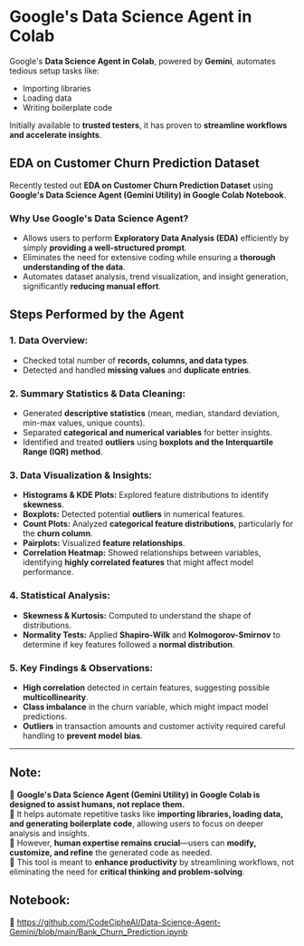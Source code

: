 # Google's Data Science Agent in Colab  

Google's **Data Science Agent in Colab**, powered by **Gemini**, automates tedious setup tasks like:  
- Importing libraries  
- Loading data  
- Writing boilerplate code  

Initially available to **trusted testers**, it has proven to **streamline workflows and accelerate insights**.  

## EDA on Customer Churn Prediction Dataset  

Recently tested out **EDA on Customer Churn Prediction Dataset** using **Google's Data Science Agent (Gemini Utility) in Google Colab Notebook**.  

### **Why Use Google's Data Science Agent?**  
- Allows users to perform **Exploratory Data Analysis (EDA)** efficiently by simply **providing a well-structured prompt**.  
- Eliminates the need for extensive coding while ensuring a **thorough understanding of the data**.  
- Automates dataset analysis, trend visualization, and insight generation, significantly **reducing manual effort**.  

## **Steps Performed by the Agent**  

### **1. Data Overview:**  
- Checked total number of **records, columns, and data types**.  
- Detected and handled **missing values** and **duplicate entries**.  

### **2. Summary Statistics & Data Cleaning:**  
- Generated **descriptive statistics** (mean, median, standard deviation, min-max values, unique counts).  
- Separated **categorical and numerical variables** for better insights.  
- Identified and treated **outliers** using **boxplots and the Interquartile Range (IQR) method**.  

### **3. Data Visualization & Insights:**  
- **Histograms & KDE Plots:** Explored feature distributions to identify **skewness**.  
- **Boxplots:** Detected potential **outliers** in numerical features.  
- **Count Plots:** Analyzed **categorical feature distributions**, particularly for the **churn column**.  
- **Pairplots:** Visualized **feature relationships**.  
- **Correlation Heatmap:** Showed relationships between variables, identifying **highly correlated features** that might affect model performance.  

### **4. Statistical Analysis:**  
- **Skewness & Kurtosis:** Computed to understand the shape of distributions.  
- **Normality Tests:** Applied **Shapiro-Wilk** and **Kolmogorov-Smirnov** to determine if key features followed a **normal distribution**.  

### **5. Key Findings & Observations:**  
- **High correlation** detected in certain features, suggesting possible **multicollinearity**.  
- **Class imbalance** in the churn variable, which might impact model predictions.  
- **Outliers** in transaction amounts and customer activity required careful handling to **prevent model bias**.  

---

## **Note:**  
🔹 **Google's Data Science Agent (Gemini Utility) in Google Colab is designed to assist humans, not replace them.**  
🔹 It helps automate repetitive tasks like **importing libraries, loading data, and generating boilerplate code**, allowing users to focus on deeper analysis and insights.  
🔹 However, **human expertise remains crucial**—users can **modify, customize, and refine** the generated code as needed.  
🔹 This tool is meant to **enhance productivity** by streamlining workflows, not eliminating the need for **critical thinking and problem-solving**.  

## **Notebook:**  
📌 https://github.com/CodeCipheAI/Data-Science-Agent-Gemini/blob/main/Bank_Churn_Prediction.ipynb

